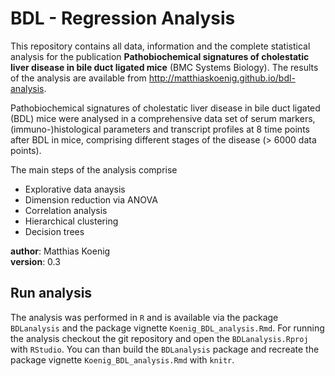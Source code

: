 #    BDL - Regression Analysis
This repository contains all data, information and the complete statistical analysis for the publication
**Pathobiochemical signatures of cholestatic liver disease in bile duct ligated mice** (BMC Systems Biology).
The results of the analysis are available from http://matthiaskoenig.github.io/bdl-analysis. 

Pathobiochemical signatures of cholestatic liver disease in bile duct ligated (BDL) mice were analysed in a comprehensive data set of serum markers, (immuno-)histological parameters and transcript profiles at 8 time points after BDL in mice, comprising different stages of the disease (> 6000 data points).

The main steps of the analysis comprise

* Explorative data anaysis
* Dimension reduction via ANOVA
* Correlation analysis
* Hierarchical clustering
* Decision trees

**author**: Matthias Koenig  
**version**: 0.3  

## Run analysis
The analysis was performed in `R` and is available via the package `BDLanalysis` and the package vignette `Koenig_BDL_analysis.Rmd`. For running the analysis checkout the git repository and open the `BDLanalysis.Rproj` with `RStudio`. You can than build the `BDLanalysis` package and recreate the package vignette `Koenig_BDL_analysis.Rmd` with `knitr`.
